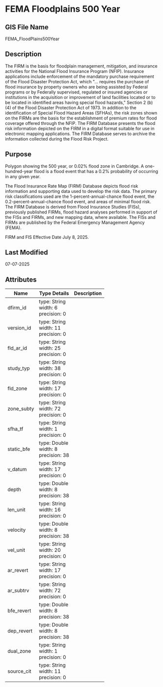# FEMA Floodplains 500 Year
## GIS File Name
FEMA_FloodPlains500Year
## Description
<DIV STYLE="text-align:Left;"><DIV><DIV><P><SPAN>The FIRM is the basis for floodplain management, mitigation, and insurance activities for the National Flood Insurance Program (NFIP). Insurance applications include enforcement of the mandatory purchase requirement of the Flood Disaster Protection Act, which "... requires the purchase of flood insurance by property owners who are being assisted by Federal programs or by Federally supervised, regulated or insured agencies or institutions in the acquisition or improvement of land facilities located or to be located in identified areas having special flood hazards," Section 2 (b) (4) of the Flood Disaster Protection Act of 1973. In addition to the identification of Special Flood Hazard Areas (SFHAs), the risk zones shown on the FIRMs are the basis for the establishment of premium rates for flood coverage offered through the NFIP. The FIRM Database presents the flood risk information depicted on the FIRM in a digital format suitable for use in electronic mapping applications. The FIRM Database serves to archive the information collected during the Flood Risk Project.</SPAN></P></DIV></DIV></DIV>

## Purpose
Polygon showing the 500 year, or 0.02% flood zone in Cambridge. A one-hundred-year flood is a flood event that has a 0.2% probability of occurring in any given year.

The Flood Insurance Rate Map (FIRM) Database depicts flood risk information and supporting data used to develop the risk data. The primary risk classifications used are the 1-percent-annual-chance flood event, the 0.2-percent-annual-chance flood event, and areas of minimal flood risk. The FIRM Database is derived from Flood Insurance Studies (FISs), previously published FIRMs, flood hazard analyses performed in support of the FISs and FIRMs, and new mapping data, where available. The FISs and FIRMs are published by the Federal Emergency Management Agency (FEMA).

FIRM and FIS Effective Date July 8, 2025.
## Last Modified
07-07-2025
## Attributes
|Name|Type Details|Description|
|----|------------|-----------|
|dfirm_id|type: String<br/>width: 6<br/>precision: 0||
|version_id|type: String<br/>width: 11<br/>precision: 0||
|fld_ar_id|type: String<br/>width: 25<br/>precision: 0||
|study_typ|type: String<br/>width: 38<br/>precision: 0||
|fld_zone|type: String<br/>width: 17<br/>precision: 0||
|zone_subty|type: String<br/>width: 72<br/>precision: 0||
|sfha_tf|type: String<br/>width: 1<br/>precision: 0||
|static_bfe|type: Double<br/>width: 8<br/>precision: 38||
|v_datum|type: String<br/>width: 17<br/>precision: 0||
|depth|type: Double<br/>width: 8<br/>precision: 38||
|len_unit|type: String<br/>width: 16<br/>precision: 0||
|velocity|type: Double<br/>width: 8<br/>precision: 38||
|vel_unit|type: String<br/>width: 20<br/>precision: 0||
|ar_revert|type: String<br/>width: 17<br/>precision: 0||
|ar_subtrv|type: String<br/>width: 72<br/>precision: 0||
|bfe_revert|type: Double<br/>width: 8<br/>precision: 38||
|dep_revert|type: Double<br/>width: 8<br/>precision: 38||
|dual_zone|type: String<br/>width: 1<br/>precision: 0||
|source_cit|type: String<br/>width: 11<br/>precision: 0||
